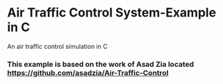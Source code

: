 # Air Traffic Control System-Example in C
An air traffic control simulation in C




### This example is based on the work of Asad Zia located https://github.com/asadzia/Air-Traffic-Control

